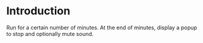 # Introduction
Run for a certain number of minutes. At the end of minutes, display a popup to stop and optionally mute sound.
